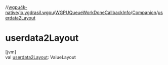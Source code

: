 //[wgpu4k-native](../../../../index.md)/[io.ygdrasil.wgpu](../../index.md)/[WGPUQueueWorkDoneCallbackInfo](../index.md)/[Companion](index.md)/[userdata2Layout](userdata2-layout.md)

# userdata2Layout

[jvm]\
val [userdata2Layout](userdata2-layout.md): ValueLayout